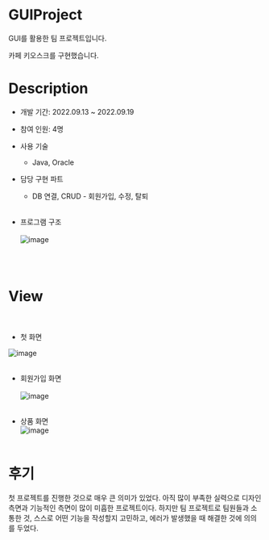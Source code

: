 # GUIProject

GUI를 활용한 팀 프로젝트입니다.

카페 키오스크를 구현했습니다.

# Description

+ 개발 기간: 2022.09.13 ~ 2022.09.19

+ 참여 인원: 4명

+ 사용 기술

    + Java, Oracle

+ 담당 구현 파트

    + DB 연결, CRUD - 회원가입, 수정, 탈퇴 </br></br>
    

+ 프로그램 구조</br></br>
![image](https://user-images.githubusercontent.com/122337370/235588823-0487dd83-7799-4332-afcd-358813662e9f.png)

</br></br>

# View </br></br>

+ 첫 화면</br>

![image](https://user-images.githubusercontent.com/122337370/235590901-3d8e8280-97ee-4237-b7f0-49a2e0c79de6.png) </br></br>

+ 회원가입 화면</br>  
![image](https://user-images.githubusercontent.com/122337370/235590977-98d0761e-ed01-4305-ab68-41c357f56d68.png) </br></br>

+ 상품 화면</br>
![image](https://user-images.githubusercontent.com/122337370/235591050-6f2c6b74-07bd-48fa-b05e-a40ecb1e9300.png) </br></br>
 
# 후기
첫 프로젝트를 진행한 것으로 매우 큰 의미가 있었다. 
아직 많이 부족한 실력으로 디자인 측면과 기능적인 측면이 많이 미흡한 프로젝트이다.
하지만 팀 프로젝트로 팀원들과 소통한 것, 스스로 어떤 기능을 작성할지 고민하고, 에러가 발생했을 때 해결한 것에 의의를 두었다.
